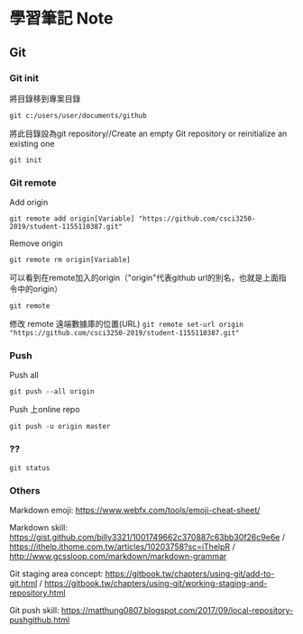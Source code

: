 # 學習筆記 Note

## Git

### Git init

將目錄移到專案目錄

`git c:/users/user/documents/github`

將此目錄設為git repository//Create an empty Git repository or reinitialize an existing one

`git init`

### Git remote

Add origin

`git remote add origin[Variable] "https://github.com/csci3250-2019/student-1155110387.git"`

Remove origin

`git remote rm origin[Variable]`

可以看到在remote加入的origin（"origin"代表github url的別名，也就是上面指令中的origin）

`git remote`

修改 remote 遠端數據庫的位置(URL)
`git remote set-url origin "https://github.com/csci3250-2019/student-1155110387.git"`

### Push

Push all

`git push --all origin`

Push 上online repo

`git push -u origin master`

### ??

`git status`

### Others

Markdown emoji: https://www.webfx.com/tools/emoji-cheat-sheet/

Markdown skill: https://gist.github.com/billy3321/1001749662c370887c63bb30f26c9e6e / https://ithelp.ithome.com.tw/articles/10203758?sc=iThelpR / http://www.gcssloop.com/markdown/markdown-grammar

Git staging area concept: https://gitbook.tw/chapters/using-git/add-to-git.html / https://gitbook.tw/chapters/using-git/working-staging-and-repository.html

Git push skill: https://matthung0807.blogspot.com/2017/09/local-repository-pushgithub.html
